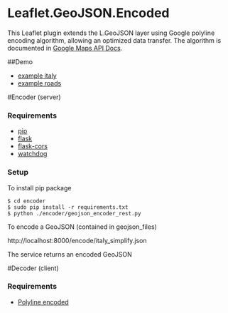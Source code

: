 # Leaflet.GeoJSON.Encoded

This Leaflet plugin extends the L.GeoJSON layer using Google polyline encoding algorithm, allowing an optimized data transfer.
The algorithm is documented in [Google Maps API Docs](https://developers.google.com/maps/documentation/utilities/polylinealgorithm).

##Demo
- [example italy](examples/italy.html)
- [example roads](examples/roads.html)

#Encoder (server)

### Requirements
- [pip](https://pip.pypa.io/en/latest/installing.html)
- [flask](http://flask.pocoo.org/)
- [flask-cors](http://flask-cors.readthedocs.org/en/latest/)
- [watchdog](https://pypi.python.org/pypi/watchdog)

### Setup

To install pip package

```
$ cd encoder
$ sudo pip install -r requirements.txt
$ python ./encoder/geojson_encoder_rest.py
```

To encode a GeoJSON (contained in geojson_files)

http://localhost:8000/encode/italy_simplify.json

The service returns an encoded GeoJSON

#Decoder (client)
### Requirements
- [Polyline encoded](https://github.com/jieter/Leaflet.encoded)


